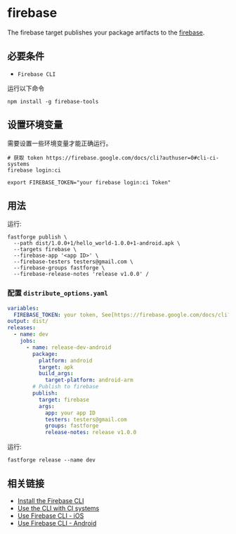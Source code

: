 # firebase

The firebase target publishes your package artifacts to the [firebase](https://console.firebase.google.com/project/_/appdistribution).

## 必要条件

- `Firebase CLI`

运行以下命令

```
npm install -g firebase-tools
```

## 设置环境变量

需要设置一些环境变量才能正确运行。

```
# 获取 token https://firebase.google.com/docs/cli?authuser=0#cli-ci-systems
firebase login:ci

export FIREBASE_TOKEN="your firebase login:ci Token"
```

## 用法

运行:

```
fastforge publish \
  --path dist/1.0.0+1/hello_world-1.0.0+1-android.apk \
  --targets firebase \
  --firebase-app '<app ID>' \
  --firebase-testers testers@gmail.com \
  --firebase-groups fastforge \
  --firebase-release-notes 'release v1.0.0' /
```

### 配置 `distribute_options.yaml`

```yaml
variables:
  FIREBASE_TOKEN: your token, See[https://firebase.google.com/docs/cli?authuser=0#cli-ci-systems]
output: dist/
releases:
  - name: dev
    jobs:
      - name: release-dev-android
        package:
          platform: android
          target: apk
          build_args:
            target-platform: android-arm
        # Publish to firebase
        publish:
          target: firebase
          args:
            app: your app ID
            testers: testers@gmail.com
            groups: fastforge
            release-notes: release v1.0.0
```

运行:

```
fastforge release --name dev
```

## 相关链接

- [Install the Firebase CLI](https://firebase.google.com/docs/cli?authuser=0#install_the_firebase_cli)
- [Use the CLI with CI systems](https://firebase.google.com/docs/cli?authuser=0#cli-ci-systems)
- [Use Firebase CLI - iOS](https://firebase.google.com/docs/app-distribution/ios/distribute-cli?authuser=0)
- [Use Firebase CLI - Android](https://firebase.google.com/docs/app-distribution/android/distribute-cli?authuser=0)
